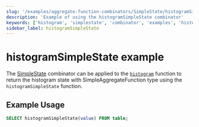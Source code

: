 ```yaml
---
slug: '/examples/aggregate-function-combinators/SimpleState/histogramSimpleState'
description: 'Example of using the histogramSimpleState combinator'
keywords: ['histogram', 'simplestate', 'combinator', 'examples', 'histogramSimpleState']
sidebar_label: histogramSimpleState
---
```


# histogramSimpleState example

The [SimpleState](/sql-reference/aggregate-functions/combinators#-simplestate) combinator can be applied to the [`histogram`](/sql-reference/aggregate-functions/parametric-functions#histogram) function to return the histogram state with SimpleAggregateFunction type using the `histogramSimpleState` function.

## Example Usage

```sql
SELECT histogramSimpleState(value) FROM table;
``` 
